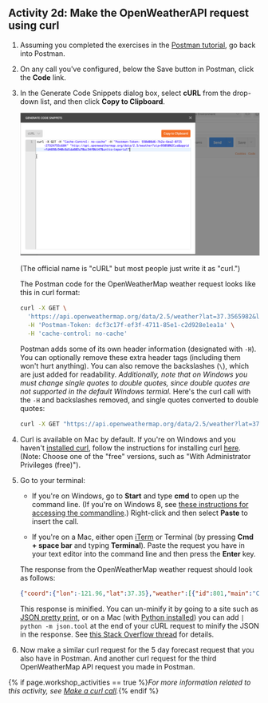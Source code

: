 ## <i class="fa fa-user-circle"></i>  Activity 2d: Make the OpenWeatherAPI request using curl

1.  Assuming you completed the exercises in the [Postman tutorial](docapis_postman.html), go back into Postman.
2.  On any call you've configured, below the Save button in Postman, click the **Code** link.
3.  In the Generate Code Snippets dialog box, select **cURL** from the drop-down list, and then click **Copy to Clipboard**.

    <img src="images/postmancurl.png" class="medium" />

    (The official name is "cURL" but most people just write it as "curl.")

    The Postman code for the OpenWeatherMap weather request looks like this in curl format:

    ```bash
    curl -X GET \
      'https://api.openweathermap.org/data/2.5/weather?lat=37.3565982&lon=-121.9689848&units=imperial&appid=fd4698c940c6d1da602a70ac34f0b147' \
      -H 'Postman-Token: dcf3c17f-ef3f-4711-85e1-c2d928e1ea1a' \
      -H 'cache-control: no-cache'
    ```

    Postman adds some of its own header information (designated with `-H`). You can optionally remove these extra header tags (including them won't hurt anything). You can also remove the backslashes (`\`), which are just added for readability. *Additionally, note that on Windows you must change single quotes to double quotes, since double quotes are not supported in the default Windows termial.* Here's the curl call with the `-H` and backslashes removed, and single quotes converted to double quotes:

    ```bash
    curl -X GET "https://api.openweathermap.org/data/2.5/weather?lat=37.3565982&lon=-121.9689848&units=imperial&appid=fd4698c940c6d1da602a70ac34f0b147"
    ```

3.  Curl is available on Mac by default. If you're on Windows and you haven't [installed curl](docapis_install_curl.html), follow the instructions for installing curl [here](http://www.confusedbycode.com/curl/#downloads). (Note: Choose one of the "free" versions, such as "With Administrator Privileges (free)").

4.  Go to your terminal:

    * If you're on Windows, go to **Start** and type **cmd** to open up the command line. (If you're on Windows 8, see [these instructions for accessing the commandline](http://pcsupport.about.com/od/windows-8/a/command-prompt-windows-8.htm).) Right-click and then select **Paste** to insert the call.

    * If you're on a Mac, either open [iTerm](https://www.iterm2.com/) or Terminal (by pressing **Cmd + space bar** and typing **Terminal**). Paste the request you have in your text editor into the command line and then press the **Enter** key.

    The response from the OpenWeatherMap weather request should look as follows:

    ```json
    {"coord":{"lon":-121.96,"lat":37.35},"weather":[{"id":801,"main":"Clouds","description":"few clouds","icon":"02d"}],"base":"stations","main":{"temp":65.59,"pressure":1014,"humidity":46,"temp_min":60.8,"temp_max":69.8},"visibility":16093,"wind":{"speed":4.7,"deg":270},"clouds":{"all":20},"dt":1522608960,"sys":{"type":1,"id":479,"message":0.1642,"country":"US","sunrise":1522590719,"sunset":1522636280},"id":420006397,"name":"Santa Clara","cod":200}
    ```

    This response is minified. You can un-minify it by going to a site such as [JSON pretty print](http://jsonprettyprint.com/), or on a Mac (with [Python installed](https://www.python.org/downloads/)) you can add <code>| python -m json.tool</code> at the end of your cURL request to minify the JSON in the response. See [this Stack Overflow thread](https://stackoverflow.com/questions/352098/how-can-i-pretty-print-json-in-a-unix-shell-script) for details.

5.  Now make a similar curl request for the 5 day forecast request that you also have in Postman. And another curl request for the third OpenWeatherMap API request you made in Postman.

{% if page.workshop_activities == true %}*For more information related to this activity, see [Make a curl call](docapis_make_curl_call.html).*{% endif %}
